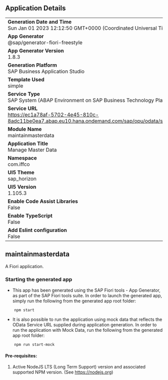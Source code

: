 ## Application Details
|               |
| ------------- |
|**Generation Date and Time**<br>Sun Jan 01 2023 12:12:50 GMT+0000 (Coordinated Universal Time)|
|**App Generator**<br>@sap/generator-fiori-freestyle|
|**App Generator Version**<br>1.8.3|
|**Generation Platform**<br>SAP Business Application Studio|
|**Template Used**<br>simple|
|**Service Type**<br>SAP System (ABAP Environment on SAP Business Technology Platform)|
|**Service URL**<br>https://ec1a78af-5702-4e45-810c-8adc11be0ea7.abap.eu10.hana.ondemand.com/sap/opu/odata/sap/ZSB_CLAP2_WEB
|**Module Name**<br>maintainmasterdata|
|**Application Title**<br>Manage Master Data |
|**Namespace**<br>com.iffco|
|**UI5 Theme**<br>sap_horizon|
|**UI5 Version**<br>1.105.3|
|**Enable Code Assist Libraries**<br>False|
|**Enable TypeScript**<br>False|
|**Add Eslint configuration**<br>False|

## maintainmasterdata

A Fiori application.

### Starting the generated app

-   This app has been generated using the SAP Fiori tools - App Generator, as part of the SAP Fiori tools suite.  In order to launch the generated app, simply run the following from the generated app root folder:

```
    npm start
```

- It is also possible to run the application using mock data that reflects the OData Service URL supplied during application generation.  In order to run the application with Mock Data, run the following from the generated app root folder:

```
    npm run start-mock
```

#### Pre-requisites:

1. Active NodeJS LTS (Long Term Support) version and associated supported NPM version.  (See https://nodejs.org)


